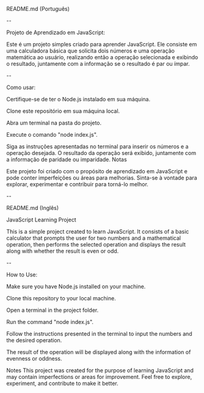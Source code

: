 README.md (Português)

--

Projeto de Aprendizado em JavaScript:

Este é um projeto simples criado para aprender JavaScript. Ele consiste em uma calculadora básica que solicita dois números e uma operação matemática ao usuário, realizando então a operação selecionada e exibindo o resultado, juntamente com a informação se o resultado é par ou ímpar.

--

Como usar:

Certifique-se de ter o Node.js instalado em sua máquina.

Clone este repositório em sua máquina local.

Abra um terminal na pasta do projeto.

Execute o comando "node index.js".

Siga as instruções apresentadas no terminal para inserir os números e a operação desejada.
O resultado da operação será exibido, juntamente com a informação de paridade ou imparidade.
Notas

Este projeto foi criado com o propósito de aprendizado em JavaScript e pode conter imperfeições ou áreas para melhorias. Sinta-se à vontade para explorar, experimentar e contribuir para torná-lo melhor.

--

README.md (Inglês)

JavaScript Learning Project

This is a simple project created to learn JavaScript. It consists of a basic calculator that prompts the user for two numbers and a mathematical operation, then performs the selected operation and displays the result along with whether the result is even or odd.

--

How to Use:

Make sure you have Node.js installed on your machine.

Clone this repository to your local machine.

Open a terminal in the project folder.

Run the command "node index.js".

Follow the instructions presented in the terminal to input the numbers and the desired operation.

The result of the operation will be displayed along with the information of evenness or oddness.

Notes
This project was created for the purpose of learning JavaScript and may contain imperfections or areas for improvement. Feel free to explore, experiment, and contribute to make it better.
